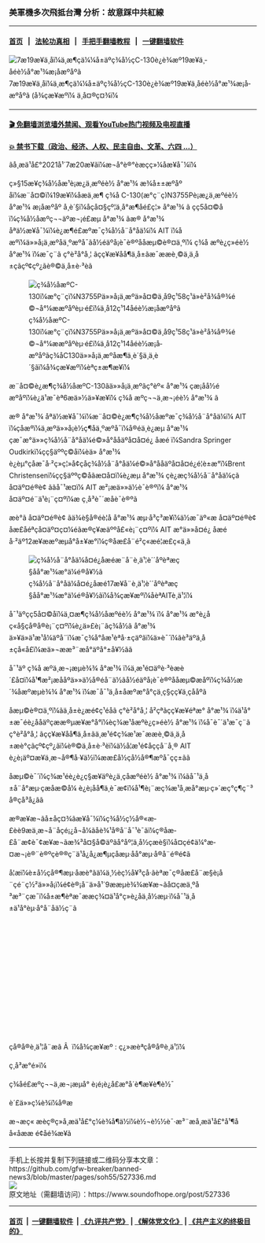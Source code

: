 ### 美軍機多次飛抵台灣 分析：故意踩中共紅線
------------------------

#### [首页](https://github.com/gfw-breaker/banned-news3/blob/master/README.md) &nbsp;&nbsp;|&nbsp;&nbsp; [法轮功真相](https://github.com/begood0513/basic/blob/master/README.md)  &nbsp;&nbsp;|&nbsp;&nbsp; [手把手翻墙教程](https://github.com/gfw-breaker/guides/wiki)  &nbsp;&nbsp;|&nbsp;&nbsp; [一键翻墙软件](https://github.com/gfw-breaker/nogfw/blob/master/README.md)  



<div><img alt="7æ19æ¥ä¸­åï¼ä¸æ¶çä¼¼å±äºç¾å½çC-130è¿è¾æº19æ¥ä¸­åéè½å°æ¹¾æ¡å­æºåºã " src="https://img.soundofhope.org/2021-07/1626763045632.png"/>
<br/><figcaption class="caption">
 7æ19æ¥ä¸­åï¼ä¸æ¶çä¼¼å±äºç¾å½çC-130è¿è¾æº19æ¥ä¸­åéè½å°æ¹¾æ¡å­æºåºã (å¾çæ¥æºï¼ ä¸­å¤®ç¤¾ï¼
</figcaption></div><hr/>

#### [ 🎬  免翻墙浏览墙外禁闻、观看YouTube热门视频及电视直播](https://github.com/gfw-breaker/HelloWorld)

#### [ 💥  禁书下载（政治、经济、人权、民主自由、文革、六四 ...）](https://github.com/gfw-breaker/books/blob/master/README.md)

<div><div class="Content__Wrapper sc-1bvya0-0 grZQxZ">
 <p class="meta-top">
  <span class="meta">
   ãå¸æä¹å£°2021å¹´7æ20æ¥ãï¼æ¬å°è®°èæçç»¼åæ¥å¯¼ï¼
  </span>
 </p>
 <p style="text-align:start">
  ç»§15æ¥ç¾å½åæ¹è¡æ¿ä¸æºéè½
  <ok href="/term/1821">
   å°æ¹¾
  </ok>
  <ok href="/term/552476">
   æ¾å±±æºåº
  </ok>
  åï¼æ¨å¤©ï¼19æ¥ï¼åæä¸æ¶
  <ok href="/term/4383">
   ç¾å
  </ok>
  C-130(æ°ç¨ç)N3755Pè¡æ¿ä¸æºéè½
  <ok href="/term/1821">
   å°æ¹¾
  </ok>
  <ok href="/term/91919">
   æ¡å­æºåº
  </ok>
  å¸è´§ï¼åçå¤§çº¦ä¸å°æ¶åé£ç¦»
  <ok href="/term/1821">
   å°æ¹¾
  </ok>
  ã ç­ç­5å¤©åï¼ç¾å½åæºç¬¬äºæ¬¡é£æµ
  <ok href="/term/1821">
   å°æ¹¾
  </ok>
  ãæ®
  <ok href="/term/1821">
   å°æ¹¾
  </ok>
  åªä½æ¥å¯¼ï¼è¿æ¶é£æºæ¯ç¾å½å¨å°åä¼ï¼
  <ok href="/term/70341">
   AIT
  </ok>
  ï¼åæºï¼ä»»å¡ä¸æºåä¸ºæºå¯ãå½éäºå¡è¯è®ºååæµ©è®¤ä¸ºï¼
  <ok href="/term/4383">
   ç¾å
  </ok>
  æºè¿ç»­éè½
  <ok href="/term/1821">
   å°æ¹¾
  </ok>
  ï¼æ¯ç¨ã
  <ok href="/term/54884">
   ç°è²å°å¸¦
  </ok>
  ãç­ç¥æ¥åå¶ä¸­å±ãæ¯ææè¸©ä¸ä¸­å±çãçº¢çº¿ãè®©ä¸­å±è·³èã
 </p>
 <figure class="OImage__StyledFigure-sc-1lfley0-0 hHSfVg">
  <img alt="ç¾å½åæºC-130ï¼æ°ç¨çï¼N3755Pä»»å¡ä¸æºä»å¤©ä¸å9ç¹58ç¹ä»è²å¾å®¾é©¬å°¼ææºåºèµ·é£ï¼ä¸­å12ç¹14åéè½æ¡å­æºåºã" src="https://img.soundofhope.org/2021-07/phpjr7dkt_fotor-1626763327261.jpg"/>
  <br/><figcaption>
   ç¾å½åæºC-130ï¼æ°ç¨çï¼N3755Pä»»å¡ä¸æºä»å¤©ä¸å9ç¹58ç¹ä»è²å¾å®¾é©¬å°¼ææºåºèµ·é£ï¼ä¸­å12ç¹14åéè½æ¡å­æºåºãç¾åC130ä»»å¡ä¸æºåæ¶ä¸è´§ä¸ä¸è´§ãï¼å¾çæ¥æºï¼èªç±æ¶æ¥ï¼
  </figcaption>
 </figure>
 <p>
  æ¨å¤©è¿æ¶ç¾å½åæºC-130ãä»»å¡ä¸æºãç°èº«
  <ok href="/term/1821">
   å°æ¹¾
  </ok>
  çæ¡å­å½éæºåºï¼è¿ä¹æ¯èª6æä»½ä»¥æ¥ï¼
  <ok href="/term/4383">
   ç¾å
  </ok>
  æºç¬¬ä¸æ¬¡éè½
  <ok href="/term/1821">
   å°æ¹¾
  </ok>
  ã
 </p>
 <div class="AD_Embed__Wrap-sc-1xslmin-0 igMuqX module desktop">
  <div>
  </div>
 </div>
 <p>
  æ®
  <ok href="/term/1821">
   å°æ¹¾
  </ok>
  åªä½æ¥å¯¼ï¼æ¨å¤©è¿æ¶ç¾å½åæºæ¯ç¾å½å¨å°åä¼ï¼
  <ok href="/term/70341">
   AIT
  </ok>
  ï¼çåæºï¼ä¸æºä»»å¡è½ç¶åä¸ºæºå¯ï¼å®éä¸è¿æµ
  <ok href="/term/1821">
   å°æ¹¾
  </ok>
  çæ¯æ°ä»»ç¾å½å¨å°åä¼é©»å°ååäºå¤å¤é¿
  <ok href="/term/569333">
   å­æé
  </ok>
  ï¼Sandra Springer Oudkirkï¼çç§äººç©åï¼èä»
  <ok href="/term/1821">
   å°æ¹¾
  </ok>
  è¿èµ°çåæ¯å·²ç»ç¦»å¢çåç¾å½å¨å°åä¼é©»å°ååäºå¤å¤é¿é¦è±æ°ï¼Brent Christensenï¼çç§äººç©åãæ­¤å¤ï¼è¿æµ
  <ok href="/term/1821">
   å°æ¹¾
  </ok>
  çè¿æç¾å½å¨å°åä¼çã
  <ok href="/term/577754">
   å¤äº¤é®è¢
  </ok>
  ããå¯¹æ­¤ï¼
  <ok href="/term/70341">
   AIT
  </ok>
  æ²¡æä»»ä½è¯è®ºï¼
  <ok href="/term/1821">
   å°æ¹¾
  </ok>
  å¤äº¤é¨ä¹è¡¨ç¤ºï¼æ ç¸å³è¯´æåè¯è®ºã
 </p>
 <p>
  æè°ã
  <ok href="/term/577754">
   å¤äº¤é®è¢
  </ok>
  ãä¾è§å®éè¦å
  <ok href="/term/1821">
   å°æ¹¾
  </ok>
  æµ·å³ç³æ¥ï¼ä½æ¯äº«æ
  <ok href="/term/577754">
   å¤äº¤é®è¢
  </ok>
  åæ£åéªçå¤äº¤ç¤¼éãæ®ç¥æäººå£«è¡¨ç¤ºï¼
  <ok href="/term/70341">
   AIT
  </ok>
  æ°ä»»å¤é¿
  <ok href="/term/569333">
   å­æé
  </ok>
  å·²äº12æ¥æ­æºæµå°å±¥æ°ï¼ç®åæ­£å¨é²ç«æé¦æ£ç«ä¸­ã
 </p>
 <figure class="OImage__StyledFigure-sc-1lfley0-0 hHSfVg">
  <img alt="ç¾å½å¨å°åä¼å¤é¿å­æéæ¨å¨è¸ä¹¦è´´åºèªæç§åå°æ¹¾æ°ä¼é®å¥½ã" src="https://img.soundofhope.org/2021-07/186-1626766294541.jpeg"/>
  <br/><figcaption>
   ç¾å½å¨å°åä¼å¤é¿å­æé17æ¥å¨è¸ä¹¦è´´åºèªæç§åå°æ¹¾æ°ä¼é®å¥½ãï¼å¾çæ¥æºï¼åèªAITè¸ä¹¦ï¼
  </figcaption>
 </figure>
 <p>
  å¯¹äºç­ç­5å¤©åï¼ä¸¤æ¶ç¾å½åæºéè½
  <ok href="/term/1821">
   å°æ¹¾
  </ok>
  ï¼
  <ok href="/term/1821">
   å°æ¹¾
  </ok>
  æ°è¿åç«å§çå®å®è¡¨ç¤ºï¼è¿ä»£è¡¨ãç¾å½ã
  <ok href="/term/1821">
   å°æ¹¾
  </ok>
  ä»¥ä»ä¹æ¹å¼äºå¨ï¼æ¯ç¾å°åæ¹èªå·±çäºãï¼ä»è¯´ï¼ãè³äºä¸­å±çå«å£ï¼æä»¬ææ³¨æå°äºå°±å¥½ãã
 </p>
 <p>
  å¯¹äº
  <ok href="/term/4383">
   ç¾å
  </ok>
  æºä¸æ¬¡æµè¾¾
  <ok href="/term/1821">
   å°æ¹¾
  </ok>
  ï¼ä¸­æ¹é¤äºè·³èæè´£å¤ï¼å¹¶æ²¡æååºä»»ä½å®éå¨ä½ãå½éäºå¡è¯è®ºååæµ©æåºï¼ç¾å½æ´¾åæºæµè¾¾
  <ok href="/term/1821">
   å°æ¹¾
  </ok>
  ï¼æ¯å¯¹ä¸­å±åæºæ°å°çä¸ç§ç­ç¥ä¸çååºã
 </p>
 <p>
  åæµ©è®¤ä¸ºï¼ãä¸­å±è¿æé¢ç¹éåã
  <ok href="/term/54884">
   ç°è²å°å¸¦
  </ok>
  å²çªãç­ç¥æ¥éªæ°
  <ok href="/term/1821">
   å°æ¹¾
  </ok>
  ï¼ä¹å°±æ¯éè¿ååäºçææ®µæ¥æ°å°ï¼èç¾æ¹åæºè¿ç»­éè½
  <ok href="/term/1821">
   å°æ¹¾
  </ok>
  ï¼å¯è¯´ä¹æ¯ç¨ã
  <ok href="/term/54884">
   ç°è²å°å¸¦
  </ok>
  ãç­ç¥æ¥åå¶ä¸­å±ãä¸æ¹é¢ç¾æ¹æ¯ææè¸©ä¸ä¸­å±æè°çãçº¢çº¿ãï¼è®©ä¸­å±è·³èï¼ä½å¦æ¹é¢åççå¨å¸®
  <ok href="/term/70341">
   AIT
  </ok>
  è¿è¡äº¤æ¥ä¸æ¬å®¶å·¥ä½ï¼ææ­£å½çå½å®¶æºå¯çç±ãã
 </p>
 <p>
  åæµ©è¯´ï¼ç¾æ¹éè¿è¿ç§æ¥äºè¿ä¸çåæºéè½
  <ok href="/term/1821">
   å°æ¹¾
  </ok>
  ï¼ãå¯¹ä¸­å±å¨å°æµ·çæåæ©å¼ è¿è¡åå¶ä¸è¯æ¢ï¼å¹¶è¡¨æç¾æ¹å¸æå°æµ·ç»´æç°ç¶ç¨³å®çå³å¿ãã
 </p>
 <p>
  æ®æ¥æ¬ãå±åç¤¾ãæ¥å¯¼ï¼ç¾å½ç½å®«æ­£èè9æä¸æ¬å¨åçé¡¿å¬å¼ãåè¾¹å®å¨å¯¹è¯ãï¼ç®åæ­£å¨æ¢è¯¢æ¥æ¬ãæ¾³å¤§å©äºãå°åº¦ä¸å½çæè§ï¼å¤çé¢ä¼°æ­¤æ¬¡è®¨è®ºçè®®ç¨ä¹å¿å¿æ¶µçåæµ·åå°æµ·å®å¨é®é¢ã
 </p>
 <p>
  å¦æï¼è±å½çå®¶æµ·åæè°ãä¼ä¸½èç½å¥³çå·ãèªæ¯ç®åæ­£å¨æ§è¡å¨çé¨ç½²ä»»å¡ï¼é¢è®¡å¨ä»å¹´9ææµè¾¾æ¥æ¬ãå¤çæä¸ºå³æ³¨çæ¯ï¼å±æ¶èªæ¯ææç¾¤ä¹å°ç»è¿åä¸­å½æµ·ï¼å¯¹ä¸­å±ä¹å°èµ·å°å¨åä½ç¨ã
 </p>
 <div class="soh-embed">
  <div class="soh-embed-inner">
   <div class="iframely-s-newtalk-tw iframely-image iframely-embed" style="max-width: 787px;">
    <div class="iframely-responsive" style="padding-bottom: 45.5793%;">
    </div>
   </div>
  </div>
 </div>
 <p>
  çå®å®è¸ä¹¦å¨æã Â  ï¼å¾çæ¥æº : ç¿»æèªçå®å®è¸ä¹¦ï¼
 </p>
 <p>
  ç¸å³æ°é»ï¼
 </p>
 <p>
  <ok href="https://www.soundofhope.org/post/527081?lang=b5">
   ç¾åé£æºç¬¬ä¸æ¬¡æµå° è¡é¡è¿å£æ°å´è¶æ¥è¶è½¯
  </ok>
 </p>
 <p class="meta-btm">
  è´£ä»»ç¼è¾ï¼å®æ
 </p>
 <p class="meta-btm">
  æ¬æç« æèç®ç»å¸æä¹å£°ç¼è¾å¶ä½ï¼è½¬è½½è¯·æ³¨æå¸æä¹å£°å¹¶åå«åææ é¢åé¾æ¥ã
 </p>
</div>
</div>
<hr/>
手机上长按并复制下列链接或二维码分享本文章：<br/>
https://github.com/gfw-breaker/banned-news3/blob/master/pages/soh55/527336.md <br/>
<a href='https://github.com/gfw-breaker/banned-news3/blob/master/pages/soh55/527336.md'><img src='https://github.com/gfw-breaker/banned-news3/blob/master/pages/soh55/527336.md.png'/></a> <br/>
原文地址（需翻墙访问）：https://www.soundofhope.org/post/527336


------------------------
#### [首页](https://github.com/gfw-breaker/banned-news3/blob/master/README.md) &nbsp;|&nbsp; [一键翻墙软件](https://github.com/gfw-breaker/nogfw/blob/master/README.md) &nbsp;| [《九评共产党》](https://github.com/gfw-breaker/9ping.md/blob/master/README.md#九评之一评共产党是什么) | [《解体党文化》](https://github.com/gfw-breaker/jtdwh.md/blob/master/README.md) | [《共产主义的终极目的》](https://github.com/gfw-breaker/gczydzjmd.md/blob/master/README.md)


<img src='http://gfw-breaker.win/banned-news3/pages/soh55/527336.md' width='0px' height='0px'/>